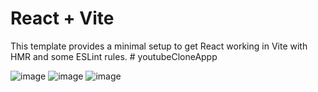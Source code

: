 # React + Vite

This template provides a minimal setup to get React working in Vite with HMR and some ESLint rules.
 #   y o u t u b e C l o n e A p p p 

 ![image](https://github.com/Nermin-m/youtubeCloneAppp/assets/58363422/fbc38025-ad7b-4548-bd7b-e83667a3ebd2.png)
![image](https://github.com/Nermin-m/youtubeCloneAppp/assets/58363422/422e78a4-60fc-4f84-9b27-9a7c961ebf1c.png)
![image](https://github.com/Nermin-m/youtubeCloneAppp/assets/58363422/dc8c0f2a-e17a-4aa2-b26e-1001b75d49dd.png)




 
